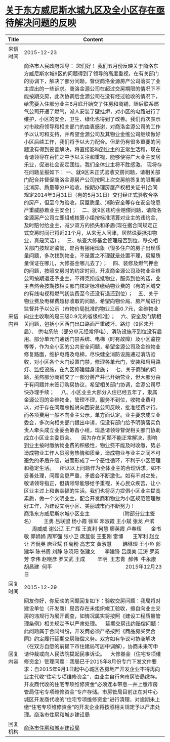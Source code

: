 # <a href="http://www.shangluo.gov.cn/zmhd/ldxxxx.jsp?urltype=leadermail.LeaderMailContentUrl&wbtreeid=1112&leadermailid=3452">关于东方威尼斯水城九区及全小区存在亟待解决问题的反映</a>
|Title|Content|
|:---:|---|
|来信时间|2015-12-23|
|来信内容|商洛市人民政府领导： 您们好！ 我们五月份反映关于商洛东方威尼斯水城9区的问题得到了领导的高度重视，在有关部门的协调下，解决了部分问题，督促商洛金源房产公司落实了业主提出的一些诉求。商洛金源公司在超过交房期限的情况下不能按期交房，此次协调后金源公司在没有经过验收的情况下，给需要入住部分业主6月底开始交了住房和商铺，随后联系燃气公司开通了燃气，派人安装了壁挂炉，对小区的电路进行了维护，小区的安全、卫生、绿化也得到了改善。我们再次表示对市政府领导和相关部门的由衷感谢，对商洛金源公司的工作予以认可和支持，并希望金源公司及其物业金维公司继续做好小区后续工作，我们将予以大力配合。但是仍有很多重要的问题没有得到妥善解决，将直接影响到业主的正常生活和，现在肯请领导在百忙之中予以关注和重视，能够使得广大业主安居乐业，促进社会安定团结，我们全体业主将不胜感激。 现将存在问题呈报如下： 一、就9区未正式验收交房问题，请相关部门配合并督促商洛金源房产公司按照上次交房前答复的限期通过消房、质量等分户验收，按期办理房屋产权相关证书[合同规定2014年3月31日（有的5月31日）交付经正式验收合格的房产，但至今为验收，房屋质量、消防安全等存在安全隐患严重威胁着业主安全]；    二、就9区违约金赔偿问题，请商洛金源房产公司立即组成核算小组按标准清算对业主的违约金，及时赔付给业主，减少双方的损失和矛盾(现在据合同规定正式交房时间已将近21个月，从来无人问津，居然说要抵扣物业，真是笑话)；    三、核查大修基金管理是否到位，移交相关部门按规定监管，是否有挪用现象（很多住户的房子出现质量问题，多次找到物业，不是置之不理就是处置不理，房屋质量保证在哪儿，大修基金哪儿去了）；    四、装修及燃气押金的问题，按照交房时的约定时间，开发商金源公司及物业金维公司按期退还予业主，不得克扣或抵物业，服务到位的话，业主自然会按期按相关部门核定标准缴纳物业费的（有的区域交的有线电视和燃气初装费至今还没有退还到位）；    五、关于物业费及电梯费超标收取的问题，希望向物价局、房产局进行监督并予以公示（市物价局批准的物业三级0.7元，金维物业向业主收取的是三级0.9元的省级标准）；    六、安全及门禁相关问题，包括小区西门出口路面严重破坏、路灯（9区未开启）、 供电系统（部分单元经常停电）、消防设施不到位没有启用、部分单元门通话门禁系统、电梯（时有故障）及小区监控等等，作为全小区的公共安全问题，希望金源公司及金维物业修复路面，维护电路及电梯，尽快健全消防设施通过消防验收，对小区各个大门设置门禁，修理各单元门，安装和启用路灯、监控设施，在九区修建健身设施；    七、关于商铺的问题，虽然部分商铺交了一部分房产并已开始营业，但大部分由于有问题并未签订购房协议，希望相关部门协调，金源公司尽快办理手续；     八、小区业主大部分入住已经五年了，隶属金源公司的金维物业，管理不理，服务不到位，收物业费可以，对于存在问题总推说向西安总公司反映，批准经费才行。而各项费用一般不向业主公示，单方面认定。业主要求成立业委会，多次向相关部门提出申请，但没有部门给予明确落实负责人牵头成立业委会筹备小组，现恳请领导督促相关部门协助成立小区业主委员会。     因为存在问题不能正常解决，影响到业主按时缴纳物业费的积极性，物业费不能及时收缴，势必造成物业工作人员服务热情和质量，造成物业与业主之间不可避免的矛盾升级，进而形成了一个恶性循环，不利于小区管理和稳定生活。    所以以上问题作为全体业主的合理诉求，如不妥善处理，问题会更严重，矛盾会不断激化。如有不对之处，敬请领导指正，但请领导能够给予重视，关心民众疾苦，让小区业主过上和谐幸福的生活。我们也将尽力提倡小区业主提高素质，做一个文明业主，配合开发商和物业为小区规范管理做好工作，为建设文明小区、美丽城市而不断努力！                 商洛东方威尼斯水城小区业主                      （附部分业主签名）       王勇 吕联盟 杨小霞 徐军 邓淑霞 王小斌 张龙 卢滨       周威威 谢公辽 王广辉 王真利 何慧 廖英霞 卢春辉       金书敬 郭娟娟 周军强 张小卫 席显俊 王亚刚 雷博       王军利 赵立让 齐侃英 唐亚斌 任菊粉 高志文 黄淑慧        韩琳琅 王小鱼 郭建华 陈书周 刘静 陈晓阳 张建文       李建锋 吕康美 江涛 罗英芳 李伟 赵晓彦 罗文武 王成         辛明  王志青  郝伟  牛永康 胡昌建  何平                                                      2015年12月23日|
|回复时间|2015-12-29|
|回复内容|网友你好，你反映的问题回复如下：验收交房问题：我局将对建设单位（开发商）是否存在未组织竣工验收，擅自向业主交房的违规行为展开调查，如情况属实将按照《建设工程质量管理条例》相关规定予以严肃处理。    延期交房违约赔偿问题：此问题属于合同纠纷，开发商必须严格按照《商品房买卖合同》约定履行延期交房赔偿义务。双方如有争议可协商解决（在双方自愿的前提下市住建局可居中调解），协商未果可申请仲裁或向人民法院提起民事诉讼。    大修基金（住宅专项维修资金）管理问题：我局已于2015年8月份专门下发文件要求：自2015年9月1日起中心城区各房地产开发企业不得再向业主代收“住宅专项维修资金”，由业主自行向市房管局缴存。开发商代收的住宅专项维修资金”必须连本带息一并上缴市房管局住宅专项维修资金”专户存储。市房管局目前正在对中心城区开发商代收的“住宅专项维修资金”进行清理，对逾期未上缴“住宅专项维修资金”的开发企业将按照相关规定予以严肃处理。商洛市住房和城乡建设局|
|回复机构|<a href="../../categories/agencies/商洛市住房和城乡建设局.md">商洛市住房和城乡建设局</a>|
